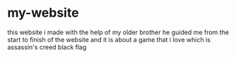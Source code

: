 # my-website
this website i made with the help of my older brother he guided me from the start to finish of the website and it is about a game that i love which is assassin's creed black flag 
